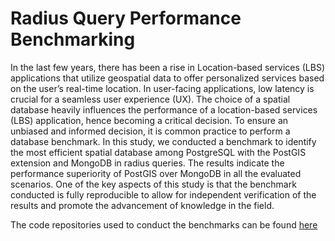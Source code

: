 # Radius Query Performance Benchmarking

In the last few years, there has been a rise in Location-based services (LBS) applications that
utilize geospatial data to offer personalized services based on the user’s real-time location.
In user-facing applications, low latency is crucial for a seamless user experience (UX). The
choice of a spatial database heavily influences the performance of a location-based services
(LBS) application, hence becoming a critical decision. To ensure an unbiased and informed
decision, it is common practice to perform a database benchmark. In this study, we
conducted a benchmark to identify the most efficient spatial database among PostgreSQL
with the PostGIS extension and MongoDB in radius queries. The results indicate the
performance superiority of PostGIS over MongoDB in all the evaluated scenarios. One of the
key aspects of this study is that the benchmark conducted is fully reproducible to allow for
independent verification of the results and promote the advancement of knowledge in the
field.

The code repositories used to conduct the benchmarks can be found [here](https://github.com/orgs/Radius-Query-Performance-Benchmarking/repositories)
